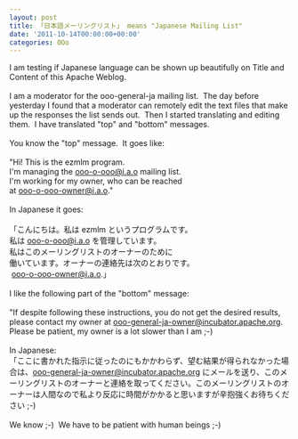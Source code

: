 ```yaml
---
layout: post
title: 「日本語メーリングリスト」 means "Japanese Mailing List"
date: '2011-10-14T00:00:00+00:00'
categories: OOo
---
```

I am testing if Japanese language can be shown up beautifully on Title and Content of this Apache Weblog.<br /><br />I am a moderator for the ooo-general-ja mailing list.&nbsp; The day before yesterday I found that a moderator can remotely edit the text files that make up the responses the list sends out.&nbsp; Then I started translating and editing them.&nbsp; I have translated &quot;top&quot; and &quot;bottom&quot; messages.<br /><br />You know the &quot;top&quot; message.&nbsp; It goes like:<br /><br />&quot;Hi! This is the ezmlm program.<br />I'm managing the ooo-o-ooo@i.a.o mailing list.<br />I'm working for my owner, who can be reached<br />at ooo-o-ooo-owner@i.a.o.&quot;<br /><br />In Japanese it goes:<br /><br />「こんにちは。私は ezmlm というプログラムです。<br />私は ooo-o-ooo@i.a.o を管理しています。<br />私はこのメーリングリストのオーナーのために<br />働いています。オーナーの連絡先は次のとおりです。<br />&nbsp;ooo-o-ooo-owner@i.a.o.」<br /><br />I like the following part of the &quot;bottom&quot; message:<br /><br />&quot;If despite following these instructions, you do not get the desired results, please contact my owner at ooo-general-ja-owner@incubator.apache.org. Please be patient, my owner is a lot slower than I am ;-)<br /><br />In Japanese:<br />「ここに書かれた指示に従ったのにもかかわらず、望む結果が得られなかった場合は、ooo-general-ja-owner@incubator.apache.org にメールを送り、このメーリングリストのオーナーと連絡を取ってください。このメーリングリストのオーナーは人間なので私より反応に時間がかかると思いますが辛抱強くお待ちください ;-)<br /><br />We know ;-)&nbsp; We have to be patient with human beings ;-)<br /><br />

